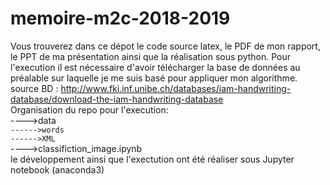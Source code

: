 # memoire-m2c-2018-2019
Vous trouverez dans ce dépot le code source latex, le PDF de mon rapport, le PPT de ma présentation ainsi que la réalisation sous python.
Pour l'execution il est nécessaire d'avoir télécharger la base de données au préalable sur laquelle je me suis basé pour appliquer mon algorithme.  
source BD : http://www.fki.inf.unibe.ch/databases/iam-handwriting-database/download-the-iam-handwriting-database  
Organisation du repo pour l'execution:   
   ---->data  
        `------>words`  
        `------>XML`  
   ---->classifiction_image.ipynb  
le développement ainsi que l'exectution ont été réaliser sous Jupyter notebook (anaconda3) 
